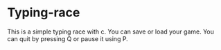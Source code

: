 # Typing-race 
This is a simple typing race with c.
You can save or load your game.
You can quit by pressing Q or pause it using P.

